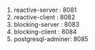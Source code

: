 1. reactive-server : 8081
1. reactive-client : 8082
1. blocking-server : 8083
1. blocking-client : 8084
1. postgresql-adminer: 8085
